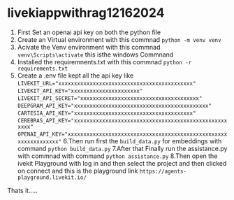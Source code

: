 # livekiappwithrag12162024


1. First Set an openai api key on both the python file
2. Create an Virtual environment with this commnad  `python -m venv venv`
3. Acivate the Venv environment with this commnad `venv\Scripts\activate` this isthe windows Commnand
4. Installed the requiremnents.txt with this commnad `python -r requirements.txt`
5. Create a .env file kept all the api key like 
        `LIVEKIT_URL="xxxxxxxxxxxxxxxxxxxxxxxxxxxxxxxxxxxxxxxxxxx"`
        `LIVEKIT_API_KEY="xxxxxxxxxxxxxxxxxxxxxx"`
        `LIVEKIT_API_SECRET="xxxxxxxxxxxxxxxxxxxxxxxxxxxxxxxxxxxxxx"`
        `DEEPGRAM_API_KEY="xxxxxxxxxxxxxxxxxxxxxxxxxxxxxxxxxxxxxxxxxxx"`
        `CARTESIA_API_KEY="xxxxxxxxxxxxxxxxxxxxxxxxxxxxxxxxxxxxxx"`
        `CEREBRAS_API_KEY="xxxxxxxxxxxxxxxxxxxxxxxxxxxxxxxxxxxxxxxxxxxxxxxxxxxxx"`
        `OPENAI_API_KEY="xxxxxxxxxxxxxxxxxxxxxxxxxxxxxxxxxxxxxxxxxxxxxxxxxxxxxxxxxxxxxxxx"`
6.Then run first the `build_data.py` for embeddings with command `python build_data.py`
7.After that Finally run the assistance.py with commnad with command `python assistance.py`
8.Then open the ivekit Playground with log in and then select the project and then clicked on connect and this is the playground link `https://agents-playground.livekit.io/`

Thats it.....
